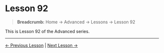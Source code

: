 # Lesson 92

> **Breadcrumb:** Home → Advanced → Lessons → Lesson 92

This is Lesson 92 of the Advanced series.

---

[← Previous Lesson](lesson_91.md) | [Next Lesson →](lesson_93.md)
